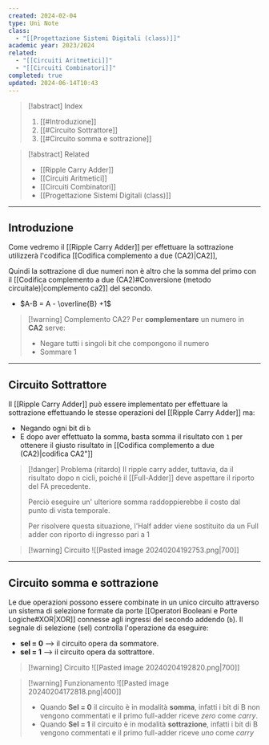 ```yaml
---
created: 2024-02-04
type: Uni Note
class:
  - "[[Progettazione Sistemi Digitali (class)]]"
academic year: 2023/2024
related:
  - "[[Circuiti Aritmetici]]"
  - "[[Circuiti Combinatori]]"
completed: true
updated: 2024-06-14T10:43
---
```

 >[!abstract] Index
>1. [[#Introduzione]]
>2. [[#Circuito Sottrattore]]
>3. [[#Circuito somma e sottrazione]]

>[!abstract] Related
>- [[Ripple Carry Adder]]
>- [[Circuiti Aritmetici]]
>- [[Circuiti Combinatori]]
>- [[Progettazione Sistemi Digitali (class)]]

---
## Introduzione

Come vedremo il [[Ripple Carry Adder]] per effettuare la sottrazione utilizzerà l'codifica [[Codifica complemento a due (CA2)|CA2]],

Quindi la sottrazione di due numeri non è altro che la somma del primo con il [[Codifica complemento a due (CA2)#Conversione (metodo circuitale)|complemento ca2]] del secondo.

- $A-B = A - \overline{B} +1$

>[!warning] Complemento CA2?
>Per **complementare** un numero in **CA2** serve: 
>- Negare tutti i singoli bit che compongono il numero
>- Sommare 1

---
## Circuito Sottrattore

Il [[Ripple Carry Adder]] può essere implementato per effettuare la sottrazione effettuando le stesse operazioni del [[Ripple Carry Adder]] ma:
- Negando ogni bit di `b` 
- E dopo aver effettuato la somma, basta somma il risultato con `1` per ottenere il giusto risultato in  [[Codifica complemento a due (CA2)|codifica CA2"]]

>[!danger] Problema (ritardo)
>Il ripple carry adder, tuttavia, da il risultato dopo n cicli, poiché il [[Full-Adder]] deve aspettare il riporto del FA precedente. 
>
>Perciò eseguire un' ulteriore somma raddoppierebbe il costo dal punto di vista temporale.
>
>Per risolvere questa situazione, l'Half adder viene sostituito da un Full adder con riporto di ingresso pari a 1

>[!warning] Circuito
>![[Pasted image 20240204192753.png|700]]

---
## Circuito somma e sottrazione

Le due operazioni possono essere combinate in un unico circuito attraverso un sistema di selezione formate da porte [[Operatori Booleani e Porte Logiche#XOR|XOR]] connesse agli ingressi del secondo addendo (`b`). Il segnale di selezione (sel) controlla l'operazione da eseguire: 
- **sel = 0** --> il circuito opera da sommatore.
- **sel = 1** --> il circuito opera da sottrattore.

>[!warning] Circuito
>![[Pasted image 20240204192820.png|700]]

>[!warning] Funzionamento
>![[Pasted image 20240204172818.png|400]]
>- Quando **Sel = 0** il circuito è in modalità **somma**, infatti i bit di B non vengono commentati e il primo full-adder riceve *zero* come *carry*.
>- Quando **Sel = 1** il circuito è in modalità **sottrazione**, infatti i bit di B vengono commentati e il primo full-adder riceve *uno* come *carry* 
